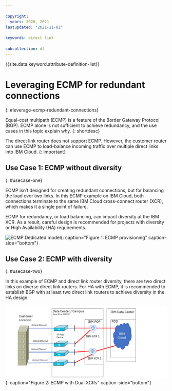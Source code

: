 ```yaml
---

copyright:
  years: 2020, 2021
lastupdated: "2021-11-02"

keywords: direct link

subcollection: dl
---
```


{{site.data.keyword.attribute-definition-list}}

# Leveraging ECMP for redundant connections
{: #leverage-ecmp-redundant-connections}

Equal-cost multipath (ECMP) is a feature of the Border Gateway Protocol (BGP). ECMP alone is not sufficient to achieve redundancy, and the use cases in this topic explain why.
{: shortdesc}

The direct link router does not support ECMP. However, the customer router can use ECMP to load-balance incoming traffic over multiple direct links into IBM Cloud.
{: important}

## Use Case 1: ECMP without diversity
{: #usecase-one}

ECMP isn’t designed for creating redundant connections, but for balancing the load over two links. In this ECMP example on IBM Cloud, both connections terminate to the same IBM Cloud cross-connect router (XCR), which makes it a single point of failure. 

ECMP for redundancy, or load balancing, can impact diversity at the IBM XCR. As a result, careful design is recommended for projects with diversity or High Availability (HA) requirements.

![ECMP Dedicated model](/images/ecmp-without-diversity.png "ECMP Dedicated model"){: caption="Figure 1: ECMP provisioning" caption-side="bottom"}

## Use Case 2: ECMP with diversity
{: #usecase-two}

In this example of ECMP and direct link router diversity, there are two direct links on diverse direct link routers. For HA with ECMP, it is recommended to establish BGP with at least two direct link routers to achieve diversity in the HA design.

![ECMP Dual XCR Model](/images/ecmp-with-diversity.png "ECMP Dual XCR Model"){: caption="Figure 2: ECMP with Dual XCRs" caption-side="bottom"}

